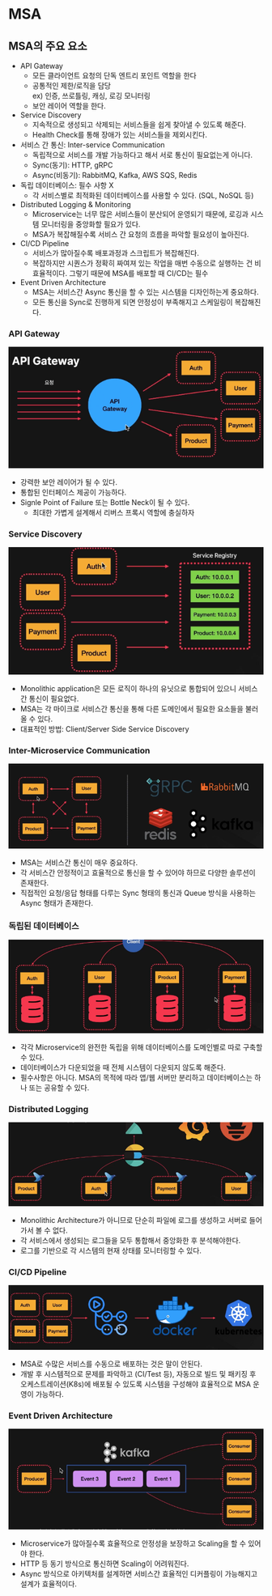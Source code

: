 # MSA

## MSA의 주요 요소

- API Gateway
  - 모든 클라이언트 요청의 단독 엔트리 포인트 역할을 한다
  - 공통적인 제한/로직을 담당  
    ex) 인증, 쓰로틀링, 캐싱, 로깅 모니터링
  - 보안 레이어 역할을 한다.
- Service Discovery
  - 지속적으로 생성되고 삭제되는 서비스들을 쉽게 찾아낼 수 있도록 해준다.
  - Health Check를 통해 장애가 있는 서비스들을 제외시킨다.
- 서비스 간 통신: Inter-service Communication
  - 독립적으로 서비스를 개발 가능하다고 해서 서로 통신이 필요없는게 아니다.
  - Sync(동기): HTTP, gRPC
  - Async(비동기): RabbitMQ, Kafka, AWS SQS, Redis
- 독립 데이터베이스: 필수 사항 X
  - 각 서비스별로 최적화된 데이터베이스를 사용할 수 있다. (SQL, NoSQL 등)
- Distributed Logging & Monitoring
  - Microservice는 너무 많은 서비스들이 분산되어 운영되기 때문에, 로깅과 시스템 모니터링을 중앙화할 필요가 있다.
  - MSA가 복잡해질수록 서비스 간 요청의 흐름을 파악할 필요성이 높아진다.
- CI/CD Pipeline
  - 서비스가 많아질수록 배포과정과 스크립트가 복잡해진다.
  - 복잡하지만 시퀀스가 정확히 짜여져 있는 작업을 매번 수동으로 실행하는 건 비효율적이다. 그렇기 때문에 MSA를 배포할 때 CI/CD는 필수
- Event Driven Architecture
  - MSA는 서비스간 Async 통신을 할 수 있는 시스템을 디자인하는게 중요하다.
  - 모든 통신을 Sync로 진행하게 되면 안정성이 부족해지고 스케일링이 복잡해진다.

### API Gateway

![poster](./images/api-gateway.png)

- 강력한 보안 레이어가 될 수 있다.
- 통합된 인터페이스 제공이 가능하다.
- Signle Point of Failure 또는 Bottle Neck이 될 수 있다.
  - 최대한 가볍게 설계해서 리버스 프록시 역할에 충실하자

### Service Discovery

![poster](./images/service-discovery.png)

- Monolithic application은 모든 로직이 하나의 유닛으로 통합되어 있으니 서비스간 통신이 필요없다.
- MSA는 각 마이크로 서비스간 통신을 통해 다른 도메인에서 필요한 요소들을 불러올 수 있다.
- 대표적인 방법: Client/Server Side Service Discovery

### Inter-Microservice Communication

![poster](./images/inter-microservice-communication.png)

- MSA는 서비스간 통신이 매우 중요하다.
- 각 서비스간 안정적이고 효율적으로 통신을 할 수 있어야 하므로 다양한 솔루션이 존재한다.
- 직접적인 요청/응답 형태를 다루는 Sync 형태의 통신과 Queue 방식을 사용하는 Async 형태가 존재한다.

### 독립된 데이터베이스

![poster](./images/indepedent-db.png)

- 각각 Microservice의 완전한 독립을 위해 데이터베이스를 도메인별로 따로 구축할 수 있다.
- 데이터베이스가 다운되었을 때 전체 시스템이 다운되지 않도록 해준다.
- 필수사항은 아니다. MSA의 목적에 따라 앱/웹 서버만 분리하고 데이터베이스는 하나 또는 공유할 수 있다.

### Distributed Logging

![poster](./images/distributed-logging.png)

- Monolithic Architecture가 아니므로 단순히 파일에 로그를 생성하고 서버로 들어가서 볼 수 없다.
- 각 서비스에서 생성되는 로그들을 모두 통합해서 중앙화한 후 분석해야한다.
- 로그를 기반으로 각 시스템의 현재 상태를 모니터링할 수 있다.

### CI/CD Pipeline

![poster](./images/ci-cd.png)

- MSA로 수많은 서비스를 수동으로 배포하는 것은 말이 안된다.
- 개발 후 시스템적으로 문제를 파악하고 (CI/Test 등), 자동으로 빌드 및 패키징 후 오케스트레이션(K8s)에 배포될 수 있도록 시스템을 구성해야 효율적으로 MSA 운영이 가능하다.

### Event Driven Architecture

![poster](./images/eda.png)

- Microservice가 많아질수록 효율적으로 안정성을 보장하고 Scaling을 할 수 있어야 한다.
- HTTP 등 동기 방식으로 통신하면 Scaling이 어려워진다.
- Async 방식으로 아키텍처를 설계하면 서비스간 효율적인 디커플링이 가능해지고 설계가 효율적이다.

